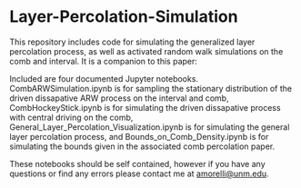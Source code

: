 # Layer-Percolation-Simulation
This repository includes code for simulating the generalized layer percolation process, as well as activated random walk simulations on the comb and interval. It is a companion to this paper: 

Included are four documented Jupyter notebooks. CombARWSimulation.ipynb is for sampling the stationary distribution of the driven dissapative ARW process on the interval and comb, CombHockeyStick.ipynb is for simulating the driven dissapative process with central driving on the comb, General_Layer_Percolation_Visualization.ipynb is for simulating the general layer percolation process, and Bounds_on_Comb_Density.ipynb is for simulating the bounds given in the associated comb percolation paper. 

These notebooks should be self contained, however if you have any questions or find any errors please contact me at amorelli@unm.edu.
